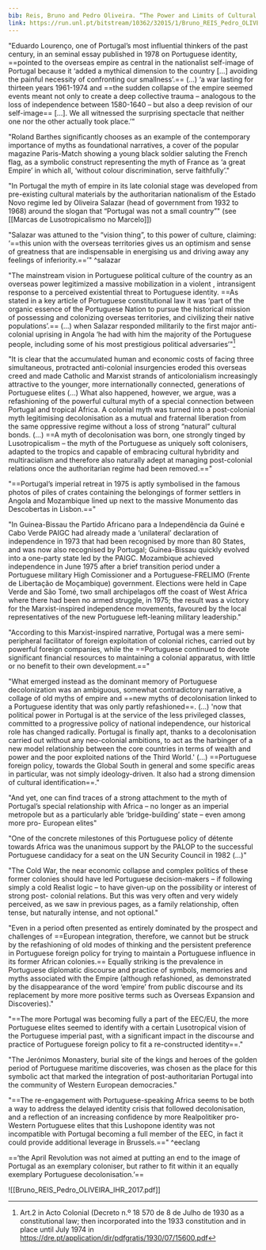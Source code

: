 ```yaml
---
bib: Reis, Bruno and Pedro Oliveira. “The Power and Limits of Cultural Myths in Portugal’s Search for a Post-Imperial Role”. International History Review pp. 1-23, 2017. http://www.tandfonline.com/doi/abs/10.1080/07075332.2016.1253599?journalCode=rinh20
link: https://run.unl.pt/bitstream/10362/32015/1/Bruno_REIS_Pedro_OLIVEIRA_IHR_2017.pdf
---
```

"Eduardo Lourenço, one of Portugal’s most influential thinkers of the past century, in an seminal essay published in 1978 on Portuguese identity, ==pointed to the overseas empire as central in the nationalist self-image of Portugal because it ‘added a mythical dimension to the country […] avoiding the painful necessity of confronting our smallness’.== (...) ‘a war lasting for thirteen years 1961-1974 and ==the sudden collapse of the empire seemed events meant not only to create a deep collective trauma – analogous to the loss of independence between 1580-1640 – but also a deep revision of our self-image== […]. We all witnessed the surprising spectacle that neither one nor the other actually took place.’"

"Roland Barthes significantly chooses as an example of the contemporary importance of myths as foundational narratives, a cover of the popular magazine Paris-Match showing a young black soldier saluting the French flag, as a symbolic construct representing the myth of France as ‘a great Empire’ in which all, ‘without colour discrimination, serve faithfully’."

"In Portugal the myth of empire in its late colonial stage was developed from pre-existing cultural materials by the authoritarian nationalism of the Estado Novo regime led by Oliveira Salazar (head of government from 1932 to 1968) around the slogan that “Portugal was not a small country”" (see [[Marcas de Lusotropicalismo no Marcelo]])

"Salazar was attuned to the “vision thing”, to this power of culture, claiming: ‘==this union with the overseas territories gives us an optimism and sense of greatness that are indispensable in energising us and driving away any feelings of inferiority.==’" ^salazar

"The mainstream vision in Portuguese political culture of the country as an overseas power legitimized a massive mobilization in a violent , intransigent response to a perceived existential threat to Portuguese identity. ==As stated in a key article of Portuguese constitutional law it was ‘part of the organic essence of the Portuguese Nation to pursue the historical mission of possessing and colonizing overseas territories, and civilizing their native populations’.== (...)
when Salazar responded militarily to the first major anti-colonial uprising in Angola ‘he had with him the majority of the Portuguese people, including some of his most prestigious political adversaries’"[^constituion]

"It is clear that the accumulated human and economic costs of facing three simultaneous, protracted anti-colonial insurgencies eroded this overseas creed and made Catholic and Marxist strands of anticolonialism increasingly attractive to the younger, more internationally connected, generations of Portuguese elites (...) What also happened, however, we argue, was a refashioning of the powerful cultural myth of a special connection between Portugal and tropical Africa. A colonial myth was turned into a post-colonial myth legitimising decolonisation as a mutual and fraternal liberation from the same oppressive regime without a loss of strong “natural” cultural bonds. (...) ==A myth of decolonisation was born, one strongly tinged by Lusotropicalism – the myth of the Portuguese as uniquely soft colonisers, adapted to the tropics and capable of embracing cultural hybridity and multiracialism and therefore also naturally adept at managing post-colonial relations once the authoritarian regime had been removed.=="

"==Portugal’s imperial retreat in 1975 is aptly symbolised in the famous photos of piles of crates containing the belongings of former settlers in Angola and Mozambique lined up next to the massive Monumento das Descobertas in Lisbon.=="

"In Guinea-Bissau the Partido Africano para a Independência da Guiné e Cabo Verde PAIGC had already made a ‘unilateral’ declaration of independence in 1973 that had been recognised by more than 80 States, and was now also recognised by Portugal; Guinea-Bissau quickly evolved into a one-party state led by the PAIGC. Mozambique achieved independence in June 1975 after a brief transition period under a Portuguese military High Comissioner and a Portuguese-FRELIMO (Frente de Libertação de Moçambique) government. Elections were held in Cape Verde and São Tomé, two small archipelagos off the coast of West Africa where there had been no armed struggle, in 1975; the result was a victory for the Marxist-inspired independence movements, favoured by the local representatives of the new Portuguese left-leaning military leadership."

"According to this Marxist-inspired narrative, Portugal was a mere semi-peripheral facilitator of foreign exploitation of colonial riches, carried out by powerful foreign companies, while the ==Portuguese continued to devote significant financial resources to maintaining a colonial apparatus, with little or no benefit to their own development.=="

"What emerged instead as the dominant memory of Portuguese decolonization was an ambiguous, somewhat contradictory narrative, a collage of old myths of empire and ==new myths of decolonisation linked to a Portuguese identity that was only partly refashioned==. (...)
'now that political power in Portugal is at the service of the less privileged classes, committed to a progressive policy of national independence, our historical role has changed radically. Portugal is finally apt, thanks to a decolonisation carried out without any neo-colonial ambitions, to act as the harbinger of a new model relationship between the core countries in terms of wealth and power and the poor exploited nations of the Third World.' (...) ==Portuguese foreign policy, towards the Global South in general and some specific areas in particular, was not simply ideology-driven. It also had a strong dimension of cultural identification==."

"And yet, one can find traces of a strong attachment to the myth of Portugal’s special relationship with Africa – no longer as an imperial metropole but as a particularly able ‘bridge-building’ state – even among more pro- European elites"

"One of the concrete milestones of this Portuguese policy of détente towards Africa was the unanimous support by the PALOP to the successful Portuguese candidacy for a seat on the UN Security Council in 1982 (...)"

"The Cold War, the near economic collapse and complex politics of these former colonies should have led Portuguese decision-makers – if following simply a cold Realist logic – to have given-up on the possibility or interest of strong post- colonial relations. But this was very often and very widely perceived, as we saw in previous pages, as a family relationship, often tense, but naturally intense, and not optional."

"Even in a period often presented as entirely dominated by the prospect and challenges of ==European integration, therefore, we cannot but be struck by the refashioning of old modes of thinking and the persistent preference in Portuguese foreign policy for trying to maintain a Portuguese influence in its former African colonies.== Equally striking is the prevalence in Portuguese diplomatic discourse and practice of symbols, memories and myths associated with the Empire (although refashioned, as demonstrated by the disappearance of the word ‘empire’ from public discourse and its replacement by more more positive terms such as Overseas Expansion and Discoveries)."

"==The more Portugal was becoming fully a part of the EEC/EU, the more Portuguese elites seemed to identify with a certain Lusotropical vision of the Portuguese imperial past, with a significant impact in the discourse and practice of Portuguese foreign policy to fit a re-constructed identity==."

"The Jerónimos Monastery, burial site of the kings and heroes of the golden period of Portuguese maritime discoveries, was chosen as the place for this symbolic act that marked the integration of post-authoritarian Portugal into the community of Western European democracies."

"==The re-engagement with Portuguese-speaking Africa seems to be both a way to address the delayed identity crisis that followed decolonisation, and a reflection of an increasing confidence by more Realpolitiker pro-Western Portuguese elites that this Lushopone identity was not incompatible with Portugal becoming a full member of the EEC, in fact it could provide additional leverage in Brussels.==" ^eeclang

==‘the April Revolution was not aimed at putting an end to the image of Portugal as an exemplary coloniser, but rather to fit within it an equally exemplary Portuguese decolonisation.’==

![[Bruno_REIS_Pedro_OLIVEIRA_IHR_2017.pdf]]


[^constituion]: Art.2 in Acto Colonial (Decreto n.º 18 570 de 8 de Julho de 1930 as a constitutional law; then incorporated into the 1933 constitution and in place until July 1974 in https://dre.pt/application/dir/pdfgratis/1930/07/15600.pdf